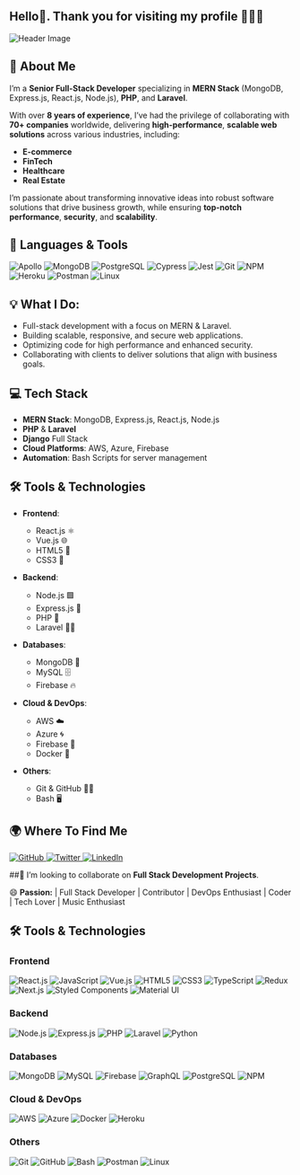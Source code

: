  ## Hello👋. Thank you for visiting my profile 👩🏾‍💻 

![Header Image](https://staging30.tekkiwebsolutions.com/wp-content/uploads/header-image.png)

## 🚀 About Me

I’m a **Senior Full-Stack Developer** specializing in **MERN Stack** (MongoDB, Express.js, React.js, Node.js), **PHP**, and **Laravel**. 

With over **8 years of experience**, I’ve had the privilege of collaborating with **70+ companies** worldwide, delivering **high-performance**, **scalable web solutions** across various industries, including:

- **E-commerce**
- **FinTech**
- **Healthcare**
- **Real Estate**

I’m passionate about transforming innovative ideas into robust software solutions that drive business growth, while ensuring **top-notch performance**, **security**, and **scalability**.

## 🌟 Languages & Tools

<p>
  <img src="https://img.shields.io/badge/Apollo-311C87?style=for-the-badge&logo=apollographql&logoColor=white" alt="Apollo" />
  <img src="https://img.shields.io/badge/MongoDB-47A248?style=for-the-badge&logo=mongodb&logoColor=white" alt="MongoDB" />
  <img src="https://img.shields.io/badge/PostgreSQL-4169E1?style=for-the-badge&logo=postgresql&logoColor=white" alt="PostgreSQL" />
  <img src="https://img.shields.io/badge/Cypress-17202C?style=for-the-badge&logo=cypress&logoColor=white" alt="Cypress" />
  <img src="https://img.shields.io/badge/Jest-C21325?style=for-the-badge&logo=jest&logoColor=white" alt="Jest" />
  <img src="https://img.shields.io/badge/Git-F05032?style=for-the-badge&logo=git&logoColor=white" alt="Git" />
  <img src="https://img.shields.io/badge/NPM-CB3837?style=for-the-badge&logo=npm&logoColor=white" alt="NPM" />
  <img src="https://img.shields.io/badge/Heroku-430098?style=for-the-badge&logo=heroku&logoColor=white" alt="Heroku" />
  <img src="https://img.shields.io/badge/Postman-FF6C37?style=for-the-badge&logo=postman&logoColor=white" alt="Postman" />
  <img src="https://img.shields.io/badge/Linux-FCC624?style=for-the-badge&logo=linux&logoColor=black" alt="Linux" />
</p>

## 💡 What I Do:
- Full-stack development with a focus on MERN & Laravel.
- Building scalable, responsive, and secure web applications.
- Optimizing code for high performance and enhanced security.
- Collaborating with clients to deliver solutions that align with business goals.


## 💻 Tech Stack

- **MERN Stack**: MongoDB, Express.js, React.js, Node.js
- **PHP** & **Laravel**
- **Django** Full Stack
- **Cloud Platforms**: AWS, Azure, Firebase
- **Automation**: Bash Scripts for server management

## 🛠️ Tools & Technologies

- **Frontend**: 
  - React.js ⚛️
  - Vue.js 🌐
  - HTML5 📄
  - CSS3 🎨

- **Backend**: 
  - Node.js 🟩
  - Express.js 🚀
  - PHP 🐘
  - Laravel 🧑‍💻

- **Databases**:
  - MongoDB 🍃
  - MySQL 🗄️
  - Firebase 🔥

- **Cloud & DevOps**:
  - AWS ☁️
  - Azure 🌀
  - Firebase 🔧
  - Docker 🐳

- **Others**:
  - Git & GitHub 🦸‍♂️
  - Bash 🖥️


## 🌍 Where To Find Me

<p>
  <a href="#" target="_blank">
    <img src="https://img.shields.io/badge/GitHub-181717?style=for-the-badge&logo=github&logoColor=white" alt="GitHub" />
  </a>
  <a href="#" target="_blank">
    <img src="https://img.shields.io/badge/Twitter-1DA1F2?style=for-the-badge&logo=twitter&logoColor=white" alt="Twitter" />
  </a>
  <a href="#" target="_blank">
    <img src="https://img.shields.io/badge/LinkedIn-0077B5?style=for-the-badge&logo=linkedin&logoColor=white" alt="LinkedIn" />
  </a>
</p>

</p>

##👯 I’m looking to collaborate on **Full Stack Development Projects**.

😄 **Passion:** | Full Stack Developer | Contributor |  DevOps Enthusiast | Coder | Tech Lover | Music Enthusiast

## 🛠️ Tools & Technologies

### Frontend
![React.js](https://img.shields.io/badge/React-61DAFB?style=for-the-badge&logo=react&logoColor=white) 
![JavaScript](https://img.shields.io/badge/JavaScript-F7DF1E?style=for-the-badge&logo=javascript&logoColor=black) 
![Vue.js](https://img.shields.io/badge/Vue.js-4FC08D?style=for-the-badge&logo=vue.js&logoColor=white) 
![HTML5](https://img.shields.io/badge/HTML5-E34F26?style=for-the-badge&logo=html5&logoColor=white) 
![CSS3](https://img.shields.io/badge/CSS3-1572B6?style=for-the-badge&logo=css3&logoColor=white) 
![TypeScript](https://img.shields.io/badge/TypeScript-3178C6?style=for-the-badge&logo=typescript&logoColor=white) 
![Redux](https://img.shields.io/badge/Redux-764ABC?style=for-the-badge&logo=redux&logoColor=white)
![Next.js](https://img.shields.io/badge/Next.js-000000?style=for-the-badge&logo=next.js&logoColor=white) 
![Styled Components](https://img.shields.io/badge/Styled--Components-DB7093?style=for-the-badge&logo=styled-components&logoColor=white) 
![Material UI](https://img.shields.io/badge/Material--UI-0081CB?style=for-the-badge&logo=mui&logoColor=white) 

### Backend
![Node.js](https://img.shields.io/badge/Node.js-339933?style=for-the-badge&logo=node.js&logoColor=white) 
![Express.js](https://img.shields.io/badge/Express.js-000000?style=for-the-badge&logo=express&logoColor=white) 
![PHP](https://img.shields.io/badge/PHP-777BB4?style=for-the-badge&logo=php&logoColor=white) 
![Laravel](https://img.shields.io/badge/Laravel-FF2D20?style=for-the-badge&logo=laravel&logoColor=white) 
![Python](https://img.shields.io/badge/Python-3776AB?style=for-the-badge&logo=python&logoColor=white) 

### Databases
![MongoDB](https://img.shields.io/badge/MongoDB-47A248?style=for-the-badge&logo=mongodb&logoColor=white) 
![MySQL](https://img.shields.io/badge/MySQL-4479A1?style=for-the-badge&logo=mysql&logoColor=white) 
![Firebase](https://img.shields.io/badge/Firebase-FFCA28?style=for-the-badge&logo=firebase&logoColor=white)
![GraphQL](https://img.shields.io/badge/GraphQL-E10098?style=for-the-badge&logo=graphql&logoColor=white) 
![PostgreSQL](https://img.shields.io/badge/PostgreSQL-336791?style=for-the-badge&logo=postgresql&logoColor=white) 
![NPM](https://img.shields.io/badge/NPM-CB3837?style=for-the-badge&logo=npm&logoColor=white) 

### Cloud & DevOps
![AWS](https://img.shields.io/badge/AWS-232F3E?style=for-the-badge&logo=amazon-aws&logoColor=white) 
![Azure](https://img.shields.io/badge/Azure-0078D4?style=for-the-badge&logo=microsoft-azure&logoColor=white) 
![Docker](https://img.shields.io/badge/Docker-2496ED?style=for-the-badge&logo=docker&logoColor=white) 
![Heroku](https://img.shields.io/badge/Heroku-430098?style=for-the-badge&logo=heroku&logoColor=white) 

### Others
![Git](https://img.shields.io/badge/Git-F05032?style=for-the-badge&logo=git&logoColor=white) 
![GitHub](https://img.shields.io/badge/GitHub-181717?style=for-the-badge&logo=github&logoColor=white) 
![Bash](https://img.shields.io/badge/Bash-4EAA25?style=for-the-badge&logo=gnu-bash&logoColor=white) 
![Postman](https://img.shields.io/badge/Postman-FF6C37?style=for-the-badge&logo=postman&logoColor=white) 
![Linux](https://img.shields.io/badge/Linux-FCC624?style=for-the-badge&logo=linux&logoColor=black)


